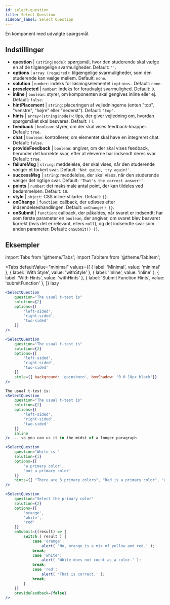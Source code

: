```yaml
---
id: select-question 
title: Select Question
sidebar_label: Select Question
---
```


En komponent med udvalgte spørgsmål.

## Indstillinger

* __question__ | `(string|node)`: spørgsmål, hvor den studerende skal vælge en af de tilgængelige svarmuligheder. Default: `''`.
* __options__ | `array (required)`: tilgængelige svarmuligheder, som den studerende kan vælge mellem. Default: `none`.
* __solution__ | `number`: indeks for løsningselementet i `options`.. Default: `none`.
* __preselected__ | `number`: indeks for forudvalgt svarmulighed. Default: `0`.
* __inline__ | `boolean`: styrer, om komponenten skal gengives inline eller ej. Default: `false`.
* __hintPlacement__ | `string`: placeringen af vejledningerne (enten "top", "venstre", "højre" eller "nederst"). Default: `'top'`.
* __hints__ | `array<(string|node)>`: tips, der giver vejledning om, hvordan spørgsmålet skal besvares. Default: `[]`.
* __feedback__ | `boolean`: styrer, om der skal vises feedback-knapper. Default: `true`.
* __chat__ | `boolean`: kontrollerer, om elementet skal have en integreret chat. Default: `false`.
* __provideFeedback__ | `boolean`: angiver, om der skal vises feedback, herunder det korrekte svar, efter at eleverne har indsendt deres svar. Default: `true`.
* __failureMsg__ | `string`: meddelelse, der skal vises, når den studerende vælger et forkert svar. Default: `'Not quite, try again!'`.
* __successMsg__ | `string`: meddelelse, der skal vises, når den studerende vælger det rigtige svar. Default: `'That's the correct answer!'`.
* __points__ | `number`: det maksimale antal point, der kan tildeles ved bedømmelsen. Default: `10`.
* __style__ | `object`: CSS inline-stilarter. Default: `{}`.
* __onChange__ | `function`: callback, der udløses efter indsendelseshandlingen. Default: `onChange() {}`.
* __onSubmit__ | `function`: callback, der påkaldes, når svaret er indsendt; har som første parameter en `boolean`, der angiver, om svaret blev besvaret korrekt (hvis det er relevant, ellers `null`), og det indsendte svar som anden parameter. Default: `onSubmit() {}`.


## Eksempler

import Tabs from '@theme/Tabs';
import TabItem from '@theme/TabItem';

<Tabs
    defaultValue="minimal"
    values={[
        { label: 'Minimal', value: 'minimal' },
        { label: 'With Style', value: 'withStyle' },
        { label: 'Inline', value: 'inline' },
        { label: 'With Hints', value: 'withHints' },
        { label: 'Submit Function Hints', value: 'submitFunction' },
    ]}
    lazy
>

<TabItem value="minimal">

```jsx live
<SelectQuestion
    question="The usual t-test is"
    solution={2}
    options={[
        'left-sided',
        'right-sided',
        'two-sided'
    ]}
/>
```
</TabItem>

<TabItem value="withStyle">

```jsx live
<SelectQuestion
    question="The usual t-test is"
    solution={2}
    options={[
        'left-sided',
        'right-sided',
        'two-sided'
    ]}
    style={{ background: 'gainsboro', boxShadow: '0 0 10px black'}}
/>
```
</TabItem>

<TabItem value="inline">

```jsx live
The usual t-test is:
<SelectQuestion
    question="The usual t-test is"
    solution={2}
    options={[
        'left-sided',
        'right-sided',
        'two-sided'
    ]}
    inline
/> ... so you can us it in the midst of a longer paragraph
```
</TabItem>

<TabItem value="withHints">

```jsx live
<SelectQuestion
    question="White is "
    solution={1}
    options={[
        'a primary color',
        'not a primary color'
    ]}
    hints={[ "There are 3 primary colors", "Red is a primary color", "and so is yellow" ]}
/>
```
</TabItem>

<TabItem value="submitFunction">

```jsx live
<SelectQuestion
    question="Select the primary color"
    solution={2}
    options={[
        'orange',
        'white',
        'red'
    ]}
    onSubmit={(result) => {
        switch ( result ) {
            case 'orange':
                alert( 'No, orange is a mix of yellow and red.' );
            break;
            case 'white':
                alert( 'White does not count as a color.' );
            break;
            case 'red':
                alert( 'That is correct.' );
            break;
        }
    }}
    provideFeedback={false}
/> 
```
</TabItem>

</Tabs>

